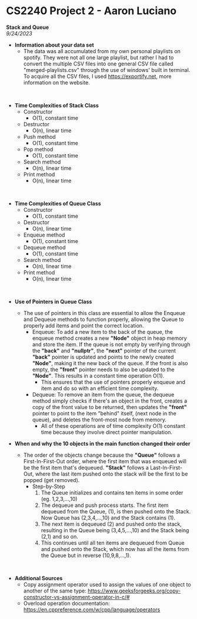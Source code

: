 # CS2240 Project 2 - Aaron Luciano
**Stack and Queue**<br />
*9/24/2023*

* **Information about your data set**<br />
  * The data was all accumulated from my own personal playlists on spotify. They were not all one large playlist, 
but rather I had to convert the multiple CSV files into one general CSV file called "merged-playlists.csv" 
through the use of windows' built in terminal. To acquire all the CSV files, I used https://exportify.net, 
more information on the website.<br />
<br />

* **Time Complexities of Stack Class**<br />
  * Constructor
    * O(1), constant time
  * Destructor
    * O(n), linear time
  * Push method 
    * O(1), constant time
  * Pop method
    * O(1), constant time
  * Search method 
    * O(n), linear time
  * Print method
    * O(n), linear time<br>
<br />

* **Time Complexities of Queue Class**<br />
  * Constructor
    * O(1), constant time
  * Destructor
    * O(n), linear time
  * Enqueue method
    * O(1), constant time
  * Dequeue method
    * O(1), constant time
  * Search method
    * O(n), linear time
  * Print method
    * O(n), linear time<br>
<br />

* **Use of Pointers in Queue Class**<br />
  * The use of pointers in this class are essential to allow the Enqueue and Dequeue methods 
  to function properly, allowing the Queue to properly add items and point the correct location.
    * Enqueue: To add a new item to the back of the queue, the enqueue method creates a new **"Node"**
    object in heap memory and store the item. If the queue is not empty by verifying through the
    **"back"** and **"nullptr"**, the **"next"** pointer of the current **"back"** pointer is updated and points
    to the newly created **"Node"**, making it the new back of the queue. 
    If the front is also empty, the **"front"** pointer needs to also be updated to the **"Node"**.
    This results in a constant time operation O(1).
      * This ensures that the use of pointers properly enqueue and item and do so with an efficient time complexity.
    * Dequeue: To remove an item from the queue, the dequeue method simply 
    checks if there's an object in the front, creates a copy of the front value to be returned,
    then updates the **"front"** pointer to point to the item "behind" itself, (next node in the queue),
    and deletes the front-most node from memory.
      * All of these operations are of time complexity O(1) constant time because they involve
      direct pointer manipulation.

* **When and why the 10 objects in the main function changed their order**<br />
  * The order of the objects change because the **"Queue"** follows a First-In-First-Out order,
  where the first item that was enqueued will be the first item that's dequeued. 
  **"Stack"** follows a Last-In-First-Out, where the last item pushed onto the stack
  will be the first to be popped (get removed).<br />
    * Step-by-Step
      1. The Queue initializes and contains ten items in some order (eg. 1,2,3,...,10)
      2. The dequeue and push process starts. The first item dequeued from the Queue, (1), is
      then pushed onto the Stack. Now Queue has (2,3,4,...,10) and the Stack contains (1).
      3. The next item is dequeued (2) and pushed onto the stack, resulting in the Queue being
      (3,4,5,...,10) and the Stack being (2,1) and so on.
      4. This continues until all ten items are dequeued from Queue and pushed onto the Stack, which
      now has all the items from the Queue but in reverse (10,9,8,...,1).
<br />

* **Additional Sources**<br />
  * Copy assignment operator used to assign the values of one object to another of the same type: 
  https://www.geeksforgeeks.org/copy-constructor-vs-assignment-operator-in-c/#
  * Overload operation documentation: https://en.cppreference.com/w/cpp/language/operators
